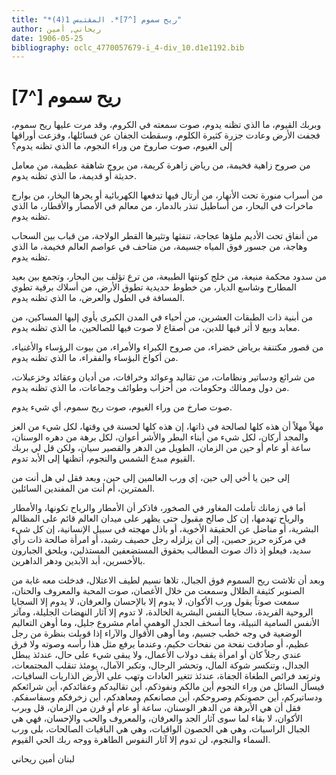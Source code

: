 ```yaml
---
title: "*ريح سموم [^7]*. المقتبس 1(4)"
author: ريحاني, أمين
date: 1906-05-25
bibliography: oclc_4770057679-i_4-div_10.d1e1192.bib
---
```




#  ريح سموم [^7]


 وبربك القيوم، ما الذي تظنه يدوم، صوت سمعته في الكروم، وقد مرت عليها ريح سموم، فجفت الأرض وعادت جزرة كثيرة الكلوم، وسقطت الجفان عن فسائلها، وفزعت أوراقها إلى الغيوم، صوت صاروخ من وراء النجوم، ما الذي تظنه يدوم؟ 

 من صروح زاهية فخيمة، من رياض زاهرة كريمة، من بروج شاهقة عظيمة، من معامل حديثة أو قديمة، ما الذي تظنه يدوم. 

 من أسراب منورة تحت الأنهار، من أرتال فيها تدفعها الكهربائية أو يجرها البخار، من بوارج ماخرات في البحار، من أساطيل تنذر بالدمار، من معالم في الأمصار والأقطار، ما الذي تظنه يدوم.  

 من أنفاق تحت الأديم ملؤها عجاجة، تنفثها وتثيرها القطر الولاجة، من قباب بين السحاب وهاجة، من جسور فوق المياه جسيمة، من متاحف في عواصم العالم فخيمة، ما الذي تظنه يدوم. 

 من سدود محكمة منيعة، من خلج كونتها الطبيعة، من ترع تؤلف بين البحار، وتجمع بين بعيد المطارح وشاسع الديار، من خطوط حديدية تطوق الأرض، من أسلاك برقية تطوي المسافة في الطول والعرض، ما الذي تظنه يدوم. 

 من أبنية ذات الطبقات العشرين، من أحياء في المدن الكبرى يأوي إليها المساكين، من معابد وبيع لا أثر فيها للدين، من أصقاع لا صوت فيها للصالحين، ما الذي تظنه يدوم. 

 من قصور مكتنفة برياض خضراء، من صروح الكبراء والأمراء، من بيوت الرؤساء والأغنياء، من أكواخ البؤساء والفقراء، ما الذي تظنه يدوم. 

 من شرائع ودساتير ونظامات، من تقاليد وعوائد وخرافات، من أديان وعقائد وخزعبلات، من دول وممالك وحكومات، من أحزاب وطوائف وجماعات، ما الذي تظنه يدوم. 

 صوت صارخ من وراء الغيوم، صوت ريح سموم، أي شيء يدوم. 

 مهلاً مهلاً أن هذه كلها لصالحة في ذاتها، إن هذه كلها لحسنة في وقتها، لكل شيء من العز والمجد أركان، لكل شيء من أبناء البطر والأشر أعوان، لكل برهة من دهره الوسنان، ساعة أو عام أو حين من الزمان، الطويل من الدهر والقصير سيان، ولكن قل لي بربك القيوم   مبدع الشمس والنجوم، أتظنها إلى الأبد تدوم.  

 إلى حين يا أخي إلى حين، إي ورب العالمين إلى حين، وبعد فقل لي هل أنت من الممترين، أم أنت من المفندين السائلين. 

 أما في زمانك تأملت المغاور في الصخور، فاذكر أن الأمطار والرياح تكونها، والأمطار والرياح تهدمها، إن كل صالح مقبول حتى يظهر على ميدان العالم قائم على المظالم البشرية، أو مناضل عن الحقيقة الأخوية، أو باذل مهجته في سبيل الإنسانية، إن كل شيء في مركزه حريز حصين، إلى أن يزلزله رجل حصيف رشيد، أو امرأة صالحة ذات رأي سديد، فيعلو إذ ذاك صوت المطالب بحقوق المستضعفين المستذلين، ويلحق الجبارون بالأخسرين، أبد الآبدين ودهر الداهرين. 

 وبعد أن تلاشت ريح السموم فوق الجبال، تلاها نسيم لطيف الاعتلال، فدخلت معه غابة من الصنوبر كثيفة الظلال وسمعت من خلال الأغصان، صوت المحبة والمعروف والحنان، سمعت صوتاً يقول ورب الأكوان، لا يدوم إلا بالإحسان والعرفان، لا يدوم إلا السجايا الروحية الفريدة، سجايا النفس البشرية الخالدة، لا تدوم إلا آثار النهضات الجليلة، ومآثر الأنفس السامية النبيلة، وما أسخف الجدل الوهمي أمام مشروع جليل، وما أوهن التعاليم الوضعية في وجه خطب جسيم، وما أوهى الأقوال والآراء إذا قوبلت بنظرة من رجل عظيم، أو صادفت نفحة من نفحات حكيم، وعندما يرفع مثل هذا رأسه وصوته ولا فرق عندي رجلاً كان أو امرأة يقف دولاب الأعمال، ولا يبقى شيء على حال، عندئذ يبطل الجدال، وتنكسر شوكة المال، وتحشر الرجال، وتكبر الآمال، يومئذ تنقلب المجتمعات، وترتعد فرائص الطغاة الجفاة، عندئذ تتغير العادات   وتهب على الأرض الذاريات السافيات، فيسأل السائل من وراء النجوم أين مالكم ونفوذكم، أين تقاليدكم وعقائدكم، أين شرائعكم ودساتيركم، أين حصونكم وصروحكم، أين مصانعكم ومعاهدكم، أين زخرفكم وسفاسفكم. فقل أن هي الأبرهة من الدهر الوسنان، ساعة أو عام أو قرن من الزمان، قل وبرب الأكوان، لا بقاء لما سوى آثار الجد والعرفان، والمعروف والحب والإحسان، فهي هي الجبال الراسيات، وهي هي الحصون الواقيات، وهي هي الباقيات الصالحات، بلى ورب السماء والنجوم، لن تدوم إلا آثار النفوس الطاهرة ووجه ربك الحي القيوم.  

 لبنان  أمين  ريحاني 
